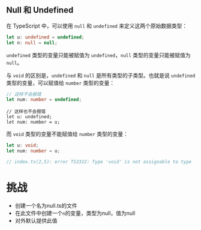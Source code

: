 ## Null 和 Undefined

在 TypeScript 中，可以使用 `null` 和 `undefined` 来定义这两个原始数据类型：

```typescript
let u: undefined = undefined;
let n: null = null;
```

`undefined` 类型的变量只能被赋值为 `undefined`，`null` 类型的变量只能被赋值为 `null`。

与 `void` 的区别是，`undefined` 和 `null` 是所有类型的子类型。也就是说 `undefined` 类型的变量，可以赋值给 `number` 类型的变量：

```typescript
// 这样不会报错
let num: number = undefined;
```

```
// 这样也不会报错
let u: undefined;
let num: number = u;
```

而 `void` 类型的变量不能赋值给 `number` 类型的变量：

```typescript
let u: void;
let num: number = u;

// index.ts(2,5): error TS2322: Type 'void' is not assignable to type 'number'.
```

# 挑战

- 创建一个名为null.ts的文件
- 在此文件中创建一个`n`的变量，类型为null，值为null
- 对外默认提供此值